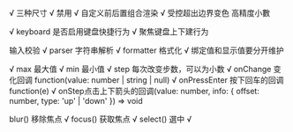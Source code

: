 
√ 三种尺寸
√ 禁用 
√ 自定义前后置组合渲染 
√ 受控超出边界变色 
高精度小數

√ keyboard 是否启用键盘快捷行为
√ 聚焦键盘上下建行为

输入校验
√ parser 字符串解析 
√ formatter 格式化
√ 绑定值和显示值要分开维护 

√ max	最大值
√ min	最小值
√ step 每次改变步数，可以为小数
√ onChange 变化回调 function(value: number | string | null)
√ onPressEnter 按下回车的回调 function(e)
√ onStep点击上下箭头的回调(value: number, info: { offset: number, type: 'up' | 'down' }) => void

blur()	移除焦点 √
focus()	获取焦点 √
select() 選中 √